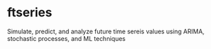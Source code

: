 # ftseries
Simulate, predict, and analyze future time sereis values using ARIMA, stochastic processes, and ML techniques 
